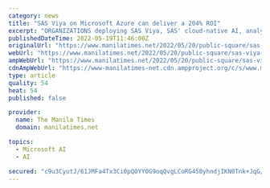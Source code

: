 ```yaml
---
category: news
title: "SAS Viya on Microsoft Azure can deliver a 204% ROI"
excerpt: "ORGANIZATIONS deploying SAS Viya, SAS' cloud-native AI, analytic and data management platform, on Microsoft Azure, can see benefits including a 204 percent return"
publishedDateTime: 2022-05-19T11:46:00Z
originalUrl: "https://www.manilatimes.net/2022/05/20/public-square/sas-viya-on-microsoft-azure-can-deliver-a-204-roi/1844257"
webUrl: "https://www.manilatimes.net/2022/05/20/public-square/sas-viya-on-microsoft-azure-can-deliver-a-204-roi/1844257"
ampWebUrl: "https://www.manilatimes.net/2022/05/20/public-square/sas-viya-on-microsoft-azure-can-deliver-a-204-roi/1844257/amp"
cdnAmpWebUrl: "https://www-manilatimes-net.cdn.ampproject.org/c/s/www.manilatimes.net/2022/05/20/public-square/sas-viya-on-microsoft-azure-can-deliver-a-204-roi/1844257/amp"
type: article
quality: 54
heat: 54
published: false

provider:
  name: The Manila Times
  domain: manilatimes.net

topics:
  - Microsoft AI
  - AI

secured: "c9u3CyutJ/61JMFa4Tx3Ci0pQOYYOG9oqQvgLCoRG450yhndjIKN0Tnk+JqG/CZ1CnTnhbHyepw24yza8UhDy1r9/vA1wYUoCqE2foMFbjB8GAcz3AFciUwszWXUo6Y2+ZxuKBL5xkCAkG6zzm/jbAoimCG7s53HM2ZUhAS5nFz6TrHlpkDYDhIbN9RJPq4ZQlLDpiUwD5sKVk4zoExiU2EgbbKfYkCsZeuuB9UuW/+r5sq8In3I4LOiWRVuk3xP/0nsTdjngh5OTK5wL2zwiv+T1oj9cmD2XSTCAZrHwRgnzlUraJkwnl6Swgk45DouoP5RoKjOc4SiLuGt0Xgv++irbDT0TKPOUWAlw7hTgmk=;KQSaM+k3HSVfXjt0llz/1w=="
---
```


